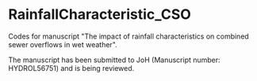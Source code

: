 # RainfallCharacteristic_CSO
Codes for manuscript "The impact of rainfall characteristics on combined sewer overflows in wet weather".

The manuscript has been submitted to JoH (Manuscript number: HYDROL56751) and is being reviewed.

